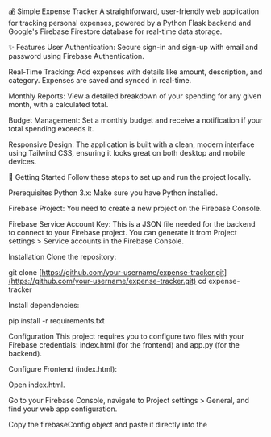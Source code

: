 💰 Simple Expense Tracker
A straightforward, user-friendly web application for tracking personal expenses, powered by a Python Flask backend and Google's Firebase Firestore database for real-time data storage.

✨ Features
User Authentication: Secure sign-in and sign-up with email and password using Firebase Authentication.

Real-Time Tracking: Add expenses with details like amount, description, and category. Expenses are saved and synced in real-time.

Monthly Reports: View a detailed breakdown of your spending for any given month, with a calculated total.

Budget Management: Set a monthly budget and receive a notification if your total spending exceeds it.

Responsive Design: The application is built with a clean, modern interface using Tailwind CSS, ensuring it looks great on both desktop and mobile devices.

🚀 Getting Started
Follow these steps to set up and run the project locally.

Prerequisites
Python 3.x: Make sure you have Python installed.

Firebase Project: You need to create a new project on the Firebase Console.

Firebase Service Account Key: This is a JSON file needed for the backend to connect to your Firebase project. You can generate it from Project settings > Service accounts in the Firebase Console.

Installation
Clone the repository:

git clone [https://github.com/your-username/expense-tracker.git](https://github.com/your-username/expense-tracker.git)
cd expense-tracker

Install dependencies:

pip install -r requirements.txt

Configuration
This project requires you to configure two files with your Firebase credentials: index.html (for the frontend) and app.py (for the backend).

Configure Frontend (index.html):

Open index.html.

Go to your Firebase Console, navigate to Project settings > General, and find your web app configuration.

Copy the firebaseConfig object and paste it directly into the <script> tag at the bottom of the index.html file, replacing the placeholder code.

Configure Backend (app.py):

Open app.py.

Find the firebase_config dictionary at the top of the file.

Copy the entire contents of your downloaded Firebase Service Account key JSON file and paste it as the value for the firebase_config variable.

Running the Application
Start the Flask backend server:

python app.py

Open your web browser and navigate to http://127.0.0.1:5000 to view the application.

🤝 Contribution
Contributions, issues, and feature requests are welcome! Feel free to check the issues page or submit a pull request.

📄 License
This project is licensed under the MIT License.
